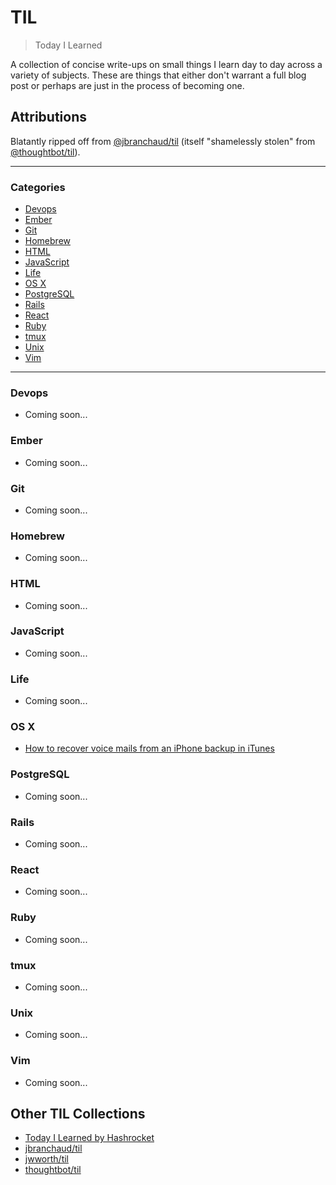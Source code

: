 # TIL

> Today I Learned

A collection of concise write-ups on small things I learn day to day across a
variety of subjects. These are things that either don't warrant a full blog post
or perhaps are just in the process of becoming one.

## Attributions

Blatantly ripped off from [@jbranchaud/til](https://github.com/jbranchaud/til/blob/master/README.md)
(itself "shamelessly stolen" from [@thoughtbot/til](https://github.com/thoughtbot/til)).

---

### Categories

* [Devops](#devops)
* [Ember](#ember)
* [Git](#git)
* [Homebrew](#homebrew)
* [HTML](#html)
* [JavaScript](#javascript)
* [Life](#life)
* [OS X](#os-x)
* [PostgreSQL](#postgresql)
* [Rails](#rails)
* [React](#react)
* [Ruby](#ruby)
* [tmux](#tmux)
* [Unix](#unix)
* [Vim](#vim)

---

### Devops

- Coming soon...

### Ember

- Coming soon...

### Git

- Coming soon...

### Homebrew

- Coming soon...

### HTML

- Coming soon...

### JavaScript

- Coming soon...

### Life

- Coming soon...

### OS X

- [How to recover voice mails from an iPhone backup in iTunes](osx/how-to-recover-iphone-voicemails-from-itunes-backup.md)

### PostgreSQL

- Coming soon...

### Rails

- Coming soon...

### React

- Coming soon...

### Ruby

- Coming soon...

### tmux

- Coming soon...

### Unix

- Coming soon...

### Vim

- Coming soon...

## Other TIL Collections

* [Today I Learned by Hashrocket](https://til.hashrocket.com)
* [jbranchaud/til](https://github.com/jbranchaud/til/blob/master/README.md)
* [jwworth/til](https://github.com/jwworth/til)
* [thoughtbot/til](https://github.com/thoughtbot/til)
